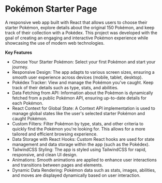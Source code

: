 # Pokémon Starter Page

A responsive web app built with React that allows users to choose their starter Pokémon, explore details about the original 150 Pokémon, and keep track of their collection with a Pokédex. This project was developed with the goal of creating an engaging and interactive Pokémon experience while showcasing the use of modern web technologies.

**Key Features**

- Choose Your Starter Pokémon: Select your first Pokémon and start your journey.
- Responsive Design: The app adapts to various screen sizes, ensuring a smooth user experience across devices (mobile, tablet, desktop).
- Pokédex Tracker: View and manage the Pokémon you've caught. Keep track of their details such as type, stats, and abilities.
- Data Fetching from API: Information about the Pokémon is dynamically fetched from a public Pokémon API, ensuring up-to-date details for each Pokémon.
- React Context for Global State: A Context API implementation is used to manage global states like the user's selected starter Pokémon and caught Pokémon.
- Custom Filters: Filter Pokémon by type, stats, and other criteria to quickly find the Pokémon you're looking for. This allows for a more tailored and efficient browsing experience.
- Data Storage with React Hooks: Custom React hooks are used for state management and data storage within the app (such as the Pokédex).
- TailwindCSS Styling: The app is styled using TailwindCSS for rapid, responsive, and clean UI design.
- Animations: Smooth animations are applied to enhance user interactions and transitions between pages and elements.
- Dynamic Data Rendering: Pokémon data such as stats, images, abilities, and moves are displayed dynamically based on user interaction.
